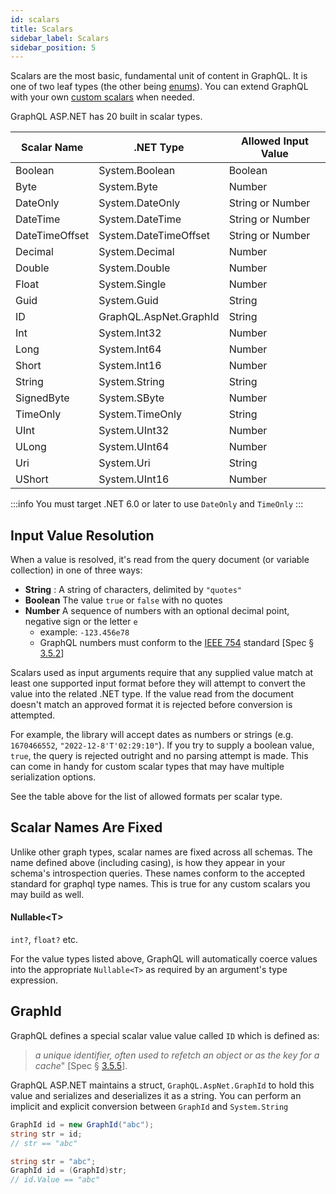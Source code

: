 ```yaml
---
id: scalars
title: Scalars
sidebar_label: Scalars
sidebar_position: 5
---
```


Scalars are the most basic, fundamental unit of content in GraphQL. It is one of two leaf types (the other being [enums](./enums)). You can extend GraphQL with your own [custom scalars](../advanced/custom-scalars) when needed.

GraphQL ASP.NET has 20 built in scalar types.

| Scalar Name    | .NET Type              | Allowed Input Value |
| -------------- | ---------------------- | ------------------- |
| Boolean        | System.Boolean         | Boolean             |
| Byte           | System.Byte            | Number              |
| DateOnly       | System.DateOnly        | String or Number    |
| DateTime       | System.DateTime        | String or Number    |
| DateTimeOffset | System.DateTimeOffset  | String or Number    |
| Decimal        | System.Decimal         | Number              |
| Double         | System.Double          | Number              |
| Float          | System.Single          | Number              |
| Guid           | System.Guid            | String              |
| ID             | GraphQL.AspNet.GraphId | String              |
| Int            | System.Int32           | Number              |
| Long           | System.Int64           | Number              |
| Short          | System.Int16           | Number              |
| String         | System.String          | String              |
| SignedByte     | System.SByte           | Number              |
| TimeOnly       | System.TimeOnly        | String              |
| UInt           | System.UInt32          | Number              |
| ULong          | System.UInt64          | Number              |
| Uri            | System.Uri             | String              |
| UShort         | System.UInt16          | Number              |

:::info 
 You must target .NET 6.0 or later to use `DateOnly` and `TimeOnly`
:::

## Input Value Resolution

When a value is resolved, it's read from the query document (or variable collection) in one of three ways:

-   **String** : A string of characters, delimited by `"quotes"`
-   **Boolean** The value `true` or `false` with no quotes
-   **Number** A sequence of numbers with an optional decimal point, negative sign or the letter `e`
    -   example: `-123.456e78`
    -   GraphQL numbers must conform to the [IEEE 754](https://en.wikipedia.org/wiki/IEEE_754) standard [Spec § [3.5.2](https://graphql.github.io/graphql-spec/October2021/#sec-Float)]

Scalars used as input arguments require that any supplied value match at least one supported input format before they will attempt to convert the value into the related .NET type. If the value read from the document doesn't match an approved format it is rejected before conversion is attempted. 

For example, the library will accept dates as numbers or strings (e.g. `1670466552`, `"2022-12-8'T'02:29:10"`). If you try to supply a boolean value, `true`, the query is rejected outright and no parsing attempt is made. This can come in handy for custom scalar types that may have multiple serialization options.

See the table above for the list of allowed formats per scalar type.

## Scalar Names Are Fixed

Unlike other graph types, scalar names are fixed across all schemas. The name defined above (including casing), is how they appear in your schema's introspection queries. These names conform to the accepted standard for graphql type names. This is true for any custom scalars you may build as well.

#### Nullable&lt;T&gt;

`int?`, `float?` etc.

For the value types listed above, GraphQL will automatically coerce values into the appropriate `Nullable<T>` as required by an argument's type expression.

## GraphId

GraphQL defines a special scalar value value called `ID` which is defined as:

> _a unique identifier, often used to refetch an object or as the key for a cache_" [Spec § [3.5.5](https://graphql.github.io/graphql-spec/October2021/#sec-ID)].

GraphQL ASP.NET maintains a struct, `GraphQL.AspNet.GraphId` to hold this value and serializes and deserializes it as a string. You can perform an implicit and explicit conversion between `GraphId` and `System.String`

```csharp title="Converting GraphId"
GraphId id = new GraphId("abc");
string str = id;
// str == "abc"

string str = "abc";
GraphId id = (GraphId)str;
// id.Value == "abc"
```

